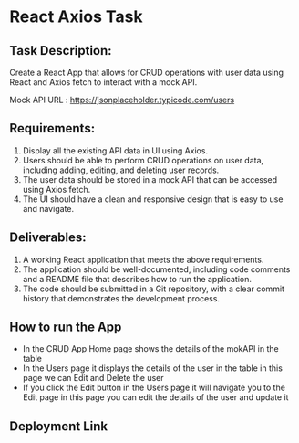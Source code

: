# React Axios Task

## Task Description:

Create a React App that allows for CRUD operations with user data using React and Axios fetch to interact with a mock API.

Mock API URL : https://jsonplaceholder.typicode.com/users

## Requirements:
<ol>
  <li>Display all the existing API data in UI using Axios.</li>
  <li>Users should be able to perform CRUD operations on user data, including adding, editing, and deleting user records.</li>
  <li>The user data should be stored in a mock API that can be accessed using Axios fetch.</li>
  <li>The UI should have a clean and responsive design that is easy to use and navigate.</li>
</ol>

## Deliverables:
<ol>
  <li>A working React application that meets the above requirements.</li>
  <li>The application should be well-documented, including code comments and a README file that describes how to run the application.</li>
  <li>The code should be submitted in a Git repository, with a clear commit history that demonstrates the development process.</li>
</ol>

## How to run the App
<ul>
  <li>In the CRUD App Home page shows the details of the mokAPI in the table</li>
  <li>In the Users page it displays the details of the user in the table in this page we can Edit and Delete the user</li>
  <li>If you click the Edit button in the Users page it will navigate you to the Edit page in this page you can edit the details of the user and update it</li>
</ul>

## Deployment Link


